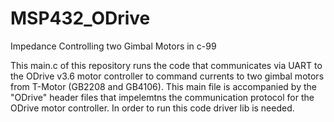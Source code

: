 # MSP432_ODrive
Impedance Controlling two Gimbal Motors in c-99

This main.c of this repository runs the code that communicates via UART to the ODrive v3.6 motor controller to command currents to two gimbal motors from T-Motor (GB2208 and GB4106). This main file is accompanied by the "ODrive" header files that impelemtns the communication protocol for the ODrive motor controller. In order to run this code driver lib is needed.

